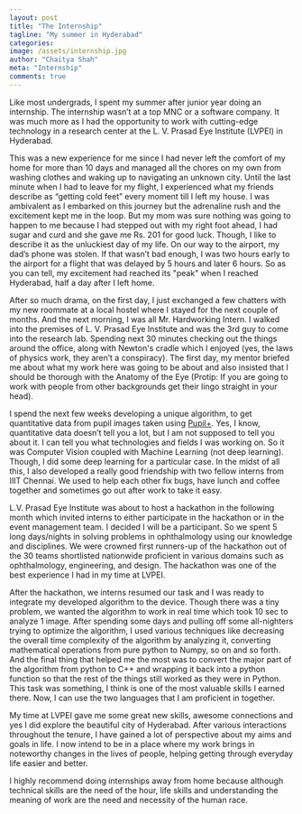 ```yaml
---
layout: post
title: "The Internship"
tagline: "My summer in Hyderabad"
categories:
image: /assets/internship.jpg
author: "Chaitya Shah"
meta: "Internship"
comments: true
---
```



Like most undergrads, I spent my summer after junior year doing an internship. The internship wasn’t at a top MNC or a software company. It was much more as I had the opportunity to work with cutting-edge technology in a research center at the L. V. Prasad Eye Institute (LVPEI) in Hyderabad. 

This was a new experience for me since I had never left the comfort of my home for more than 10 days and managed all the chores on my own from washing clothes and waking up to navigating an unknown city. Until the last minute when I had to leave for my flight, I experienced what my friends describe as “getting cold feet” every moment till I left my house. I was ambivalent as I embarked on this journey but the adrenaline rush and the excitement kept me in the loop. But my mom was sure nothing was going to happen to me because I had stepped out with my right foot ahead, I had sugar and curd and she gave me Rs. 201 for good luck. Though, I like to describe it as the unluckiest day of my life. On our way to the airport, my dad’s phone was stolen. If that wasn’t bad enough, I was two hours early to the airport for a flight that was delayed by 5 hours and later 6 hours. So as you can tell, my excitement had reached its "peak" when I reached Hyderabad, half a day after I left home.

After so much drama, on the first day, I just exchanged a few chatters with my new roommate at a local hostel where I stayed for the next couple of months. And the next morning, I was all Mr. Hardworking Intern. I walked into the premises of L. V. Prasad Eye Institute and was the 3rd guy to come into the research lab. Spending next 30 minutes checking out the things around the office, along with Newton's cradle which I enjoyed (yes, the laws of physics work, they aren’t a conspiracy). The first day, my mentor briefed me about what my work here was going to be about and also insisted that I should be thorough with the Anatomy of the Eye (Protip: If you are going to work with people from other backgrounds get their lingo straight in your head).

I spend the next few weeks developing a unique algorithm, to get quantitative data from pupil images taken using [Pupil+](http://lvpmitra.com/projects/). Yes, I know, quantitative data doesn’t tell you a lot, but I am not supposed to tell you about it. I can tell you what technologies and fields I was working on. So it was Computer Vision coupled with Machine Learning (not deep learning). Though, I did some deep learning for a particular case. In the midst of all this, I also developed a really good friendship with two fellow interns from IIIT Chennai. We used to help each other fix bugs, have lunch and coffee together and sometimes go out after work to take it easy. 

L.V. Prasad Eye Institute was about to host a hackathon in the following month which invited interns to either participate in the hackathon or in the event management team. I decided I will be a participant. So we spent 5 long days/nights in solving problems in ophthalmology using our knowledge and disciplines. We were crowned first runners-up of the hackathon out of the 30 teams shortlisted nationwide proficient in various domains such as ophthalmology, engineering, and design. The hackathon was one of the best experience I had in my time at LVPEI. 

After the hackathon, we interns resumed our task and I was ready to integrate my developed algorithm to the device. Though there was a tiny problem, we wanted the algorithm to work in real time which took 10 sec to analyze 1 image. After spending some days and pulling off some all-nighters trying to optimize the algorithm, I used various techniques like decreasing the overall time complexity of the algorithm by analyzing it, converting mathematical operations from pure python to Numpy, so on and so forth. And the final thing that helped me the most was to convert the major part of the algorithm from python to C++ and wrapping it back into a python function so that the rest of the things still worked as they were in Python. This task was something, I think is one of the most valuable skills I earned there. Now, I can use the two languages that I am proficient in together.

My time at LVPEI gave me some great new skills, awesome connections and yes I did explore the beautiful city of Hyderabad. After various interactions throughout the tenure, I have gained a lot of perspective about my aims and goals in life. I now intend to be in a place where my work brings in noteworthy changes in the lives of people, helping getting through everyday life easier and better. 

I highly recommend doing internships away from home because although technical skills are the need of the hour, life skills and understanding the meaning of work are the need and necessity of the human race.
